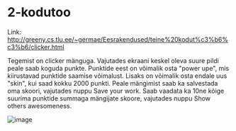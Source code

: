 # 2-kodutoo

Link: http://greeny.cs.tlu.ee/~germae/Eesrakendused/teine%20kodut%c3%b6%c3%b6/clicker.html

Tegemist on clicker mänguga. Vajutades ekraani keskel oleva suure pildi peale saab koguda punkte. Punktide eest on võimalik osta "power upe", mis kiirustavad punktide saamise võimalust. Lisaks on võimalik osta endale uus "skin", kui saad kokku 2000 punkti. Peale mängimist saab ka salvestada oma skoori, vajutades nuppu Save your work. Saab vaadata ka 10ne kõige suurima punktide summaga mängijate skoore, vajutades nuppu Show others awesomeness. 

![image](https://user-images.githubusercontent.com/90237415/172064499-751fb67c-c060-4f3f-9651-054960a08ce5.png)
